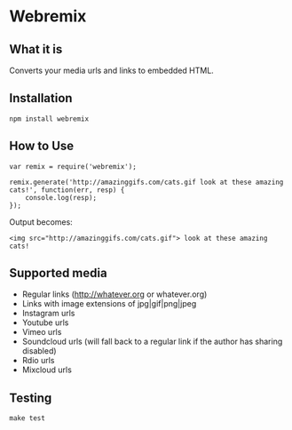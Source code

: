 # Webremix

## What it is

Converts your media urls and links to embedded HTML.

## Installation

    npm install webremix

## How to Use

    var remix = require('webremix');

    remix.generate('http://amazinggifs.com/cats.gif look at these amazing cats!', function(err, resp) {
        console.log(resp);
    });

Output becomes:

    <img src="http://amazinggifs.com/cats.gif"> look at these amazing cats!

## Supported media

* Regular links (http://whatever.org or whatever.org)
* Links with image extensions of jpg|gif|png|jpeg
* Instagram urls
* Youtube urls
* Vimeo urls
* Soundcloud urls (will fall back to a regular link if the author has sharing disabled)
* Rdio urls
* Mixcloud urls

## Testing

    make test
